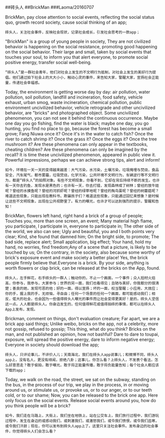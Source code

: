 ##砖头人
##BrickMan
###Laoma/20160707

  BrickMan, pay close attention to social events, reflecting the social status quo, growth record society, cause social thinking of an app;
  
  `砖头人，关注社会事件，反映社会现状，记录社会成长，引发社会思考的一款app；`
  
  "BrickMan" is a group of young people in society, They are not civilized behavior is happening on the social resistance, promoting good happening on the social behavior. Their large and small, taken by social events that touches your soul, to inform you that alert everyone, to promote social positive energy, transfer social well-being.

  `“砖头人”是一群社会青年，他们对社会上发生的不文明行为抵制，对社会上发生的美好行为提倡。他们通过拍下社会上的大大小小，触动心灵的事件，来告知大家，警醒大家，宣扬社会正能量，传递社会幸福感。`

  Today, the environment is getting worse day by day: air pollution, water pollution, soil pollution, landfill and incineration, food safety, vehicle exhaust, urban smog, waste incineration, chemical pollution, public environment uncivilized behavior, vehicle retrograde and other uncivilized behavior, are "bricks" and photographed object. Some uncivilized phenomenon, you can not see it behind the continuous occurrence. Maybe one day you go fishing, find the water is black; maybe one day, you go hunting, you find no place to go, because the forest has become a small grove; Fang Niuwa once it? Once it's in the water to catch fish? Once the river to catch shrimp it? Once the grass it? Once the eggs it? Once the tree mushroom it? Are these phenomena can only appear in the textbooks, cheating children? Are these phenomena can only be imagined by the recall? It is time these uncivilized phenomenon, appeared in public view it. Powerful impressions, perhaps we can achieve strong tips, alert and inform!

  `如今，环境在一天一天的变得越来越差：大气污染，水污染，土壤污染，垃圾掩埋与焚烧，食品安全，汽车尾气，都市雾霾，垃圾焚烧，化学污染，公共环境不文明行为，车辆逆行等不文明行为，都是“砖头人”的拍照对象。有些不文明现象，你看不到，它却在背后持续不断的发生。也许有一天你去钓鱼，发现水是黑色的；也许有一天，你去打猎，发现森林成了树林；曾经的放牛娃呢？曾经的水摸鱼呢？曾经的河抓虾呢？曾经的绿草地呢？曾经的掏鸟蛋呢？曾经的树蘑菇呢？难道这些现象，只能出现在教科书，欺骗孩子们？难道这些现象，只能通过回忆来想象？是时候让这些不文明现象，出现在公共视野里了。有力的曝光，也许才可以达到强烈的提示，警醒和告知！`
  
  BrickMan, flowers left hand, right hand a brick of a group of people; Touches you, more than one screen, an event; Many material high flame, you participate, I participate in, everyone to participate in; The other side of the world, we also can see; Ugly and beautiful, you and I both points very clear; Kind, she found that damned him; On the bright side, to promote; The bad side, replace alert; Small application, big effect; Your hand, hold my hand, no worries, find freedom;Any of a scene that a picture, is likely to be touched by us; On the contrary, in the society, also because some worthy of brick's exposure event and make society a better place! Yes, the brick people firmly believe that.Everyone is a brick. By your side, anything is worth flowers or clap brick, can be released at the bricks on the App, found.
  
  `砖头人，左手鲜花，右手砖头的一群人；触动你的，不止一个画面，一个事件；众人拾材火焰高，你参与，我参与，大家参与；世界的另一面，我们也看得见；丑陋与美好，你我都分的很清楚；善良的她，发现可恶的他；好的一面，得以宣扬；坏的一面，权当警醒；小应用，大效应；你的手，握上我的手，无烦恼，寻自由；任何一个场景的任何一个画面，都可能感动我们；相反，偌大的社会，也会因为一些值得砖头人曝光的事件而让社会变得更美好！是的，砖头人坚信这一点。人人都是砖头人。你身边发生的，任何值得鲜花或值得拍砖的事情，都可以在砖头人App上发布，发现。`
  
  Brickman, comment on things, don't evaluation creature; Far apart, we are a brick app said things; Unlike weibo, bricks on the app, not a celebrity, more not gossip, refused to gossip; This thing, what do you think? Bricks on the man, and not published an opinion, how not bashful? Dare to dare to toupai, exposure, will spread the positive energy, dare to inform negative energy; Everyone in society should download the app;
  
  `砖头人，只评论事儿，不评价人儿；天南海北，我们在砖头人app说事儿；和微博不同，砖头人app上，没有名人，更没有绯闻，拒绝八卦；这事儿，你怎么看？上砖头人，不发表个看法，怎么好意思走？敢于偷拍，敢于曝光，敢于将正能量传播，敢于将负能量告知；每个社会人都应该下载的app；`
  
  Today, we walk on the road, the street, we sat on the subway, standing on the bus, in the process of our trip, we play in the process, in or moving around us, or stimulate us, or provoke us, or to our anger, or to our teeth cold, or to our shame; Now, you can be released to the brick one app. Here only focus on the social events. Release social events around you, how do you think people will be a brick?
  
  `如今，我们走在马路上，大街上，我们坐在地铁上，站在公交车上，我们旅行过程中，我们游玩过程中，发生在身边的或感动我们，或刺激我们，或激怒我们，或令我们愤恨，或令我们齿寒，或令我们汗颜；现在，你可以发布到砖头人app上了。这里只关注社会事件。发布身边的社会事件，你觉得砖头人们会怎么看？`
